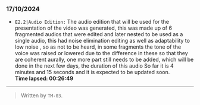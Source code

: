 
### 17/10/2024
- ``E2.2|Audio Edition:`` The audio edition that will be used for the presentation of the video was generated, this was made up of 6 fragmented audios that were edited and later nested to be used as a single audio, this had noise elimination editing as well as adaptability to low noise , so as not to be heard, in some fragments the tone of the voice was raised or lowered due to the difference in these so that they are coherent aurally, one more part still needs to be added, which will be done in the next few days, the duration of this audio So far it is 4 minutes and 15 seconds and it is expected to be updated soon.  
**Time lapsed: 00:26:49**

---

  >Written by `TM-03`.
